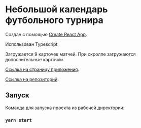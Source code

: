 # Небольшой календарь футбольного турнира

Создан с помощью [Create React App](https://github.com/facebook/create-react-app).

Использован Typescript

Загружается 9 карточек матчей. При скролле загружаются дополнительные карточки.

[Ссылка на страницу приложения](https://likeariverstream.github.io/calendar/).

[Ссылка на репозиторий](https://github.com/likeariverstream/calendar).

## Запуск

Команда для запуска проекта из рабочей директории:

### `yarn start`